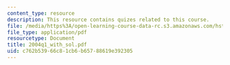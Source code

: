 ```yaml
---
content_type: resource
description: This resource contains quizes related to this course.
file: /media/https%3A/open-learning-course-data-rc.s3.amazonaws.com/hst-161-molecular-biology-and-genetics-in-modern-medicine-fall-2007/c762b53966c81cb6b65788619e392305_2004q1_with_sol.pdf
file_type: application/pdf
resourcetype: Document
title: 2004q1_with_sol.pdf
uid: c762b539-66c8-1cb6-b657-88619e392305
---
```

